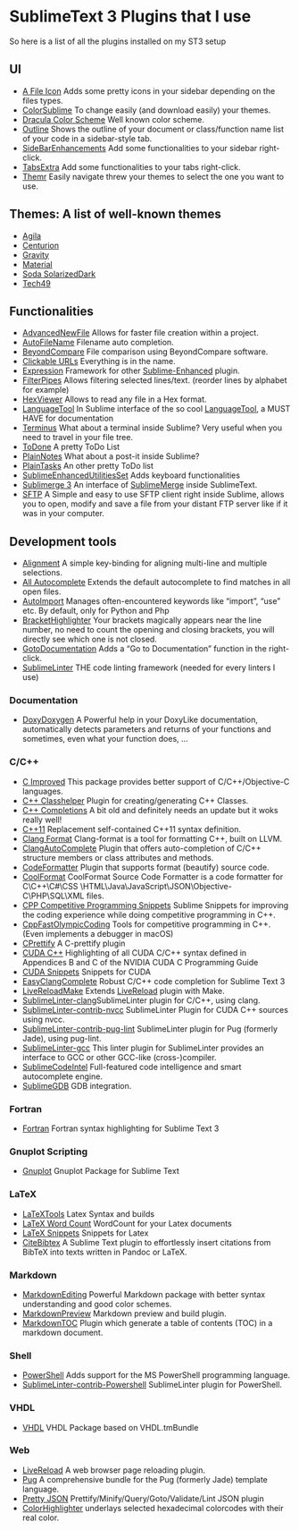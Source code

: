 # SublimeText 3 Plugins that I use
So here is a list of all the plugins installed on my ST3 setup

## UI
*  [A File Icon](https://packagecontrol.io/packages/A%20File%20Icon) Adds some pretty icons in your sidebar depending on the files types.
*  [ColorSublime](https://packagecontrol.io/packages/Colorsublime) To change easily (and download easily) your themes.
*  [Dracula Color Scheme](https://packagecontrol.io/packages/Dracula%20Color%20Scheme) Well known color scheme.
*  [Outline](https://packagecontrol.io/packages/Outline) Shows the outline of your document or class/function name list of your code in a sidebar-style tab.
*  [SideBarEnhancements](https://packagecontrol.io/packages/SideBarEnhancements) Add some functionalities to your sidebar right-click.
*  [TabsExtra](https://packagecontrol.io/packages/TabsExtra) Add some functionalities to your tabs right-click.
*  [Themr](https://packagecontrol.io/packages/Themr) Easily navigate threw your themes to select the one you want to use.

## Themes: A list of well-known themes
*  [Agila](https://packagecontrol.io/packages/Agila%20Theme)
*  [Centurion](https://packagecontrol.io/packages/Theme%20-%20Centurion)
*  [Gravity](https://packagecontrol.io/packages/Theme%20-%20Gravity)
*  [Material](https://packagecontrol.io/packages/Material%20Theme)
*  [Soda SolarizedDark](https://packagecontrol.io/packages/Theme%20-%20Soda%20SolarizedDark)
*  [Tech49](https://packagecontrol.io/packages/Theme%20-%20Tech49)

## Functionalities
*  [AdvancedNewFile](https://packagecontrol.io/packages/AdvancedNewFile) Allows for faster file creation within a project.
*  [AutoFileName](https://packagecontrol.io/packages/AutoFileName) Filename auto completion.
*  [BeyondCompare](https://packagecontrol.io/packages/BeyondCompare) File comparison using BeyondCompare software.
*  [Clickable URLs](https://packagecontrol.io/packages/Clickable%20URLs) Everything is in the name.
*  [Expression](https://packagecontrol.io/packages/Expression) Framework for other [Sublime-Enhanced](https://packagecontrol.io/packages/SublimeEnhancedUtilitiesSet) plugin. 
*  [FilterPipes](https://packagecontrol.io/packages/FilterPipes) Allows filtering selected lines/text. (reorder lines by alphabet for example)
*  [HexViewer](https://packagecontrol.io/packages/HexViewer) Allows to read any file in a Hex format.
*  [LanguageTool](https://packagecontrol.io/packages/LanguageTool) In Sublime interface of the so cool [LanguageTool](https://languagetool.org/), a MUST HAVE for documentation
*  [Terminus](https://packagecontrol.io/packages/Terminus) What about a terminal inside Sublime? Very useful when you need to travel in your file tree.
*  [ToDone](https://packagecontrol.io/packages/ToDone) A pretty ToDo List
*  [PlainNotes](https://packagecontrol.io/packages/PlainNotes) What about a post-it inside Sublime? 
*  [PlainTasks](https://packagecontrol.io/packages/PlainTasks) An other pretty ToDo list
*  [Sublime​Enhanced​Utilities​Set](https://packagecontrol.io/packages/SublimeEnhancedUtilitiesSet) Adds keyboard functionalities
*  [Sublimerge 3](https://packagecontrol.io/packages/Sublimerge%203) An interface of [SublimeMerge](https://www.sublimemerge.com/) inside SublimeText.
*  [SFTP](https://packagecontrol.io/packages/SFTP) A Simple and easy to use SFTP client right inside Sublime, allows you to open, modify and save a file from your distant FTP server like if it was in your computer.

## Development tools
*  [Alignment](https://packagecontrol.io/packages/Alignment) A simple key-binding for aligning multi-line and multiple selections.
*  [All Autocomplete](https://packagecontrol.io/packages/All%20Autocomplete) Extends the default autocomplete to find matches in all open files.
*  [AutoImport](https://packagecontrol.io/packages/AutoImport) Manages often-encountered keywords like “import”, “use” etc. By default, only for Python and Php
*  [BracketHighlighter](https://packagecontrol.io/packages/BracketHighlighter) Your brackets magically appears near the line number, no need to count the opening and closing brackets, you will directly see which one is not closed.
*  [GotoDocumentation](https://packagecontrol.io/packages/GotoDocumentation) Adds a “Go to Documentation” function in the right-click.
*  [SublimeLinter](https://packagecontrol.io/packages/SublimeLinter) THE code linting framework (needed for every linters I use)

### Documentation
*  [DoxyDoxygen](https://packagecontrol.io/packages/DoxyDoxygen) A Powerful help in your DoxyLike documentation, automatically detects parameters and returns of your functions and sometimes, even what your function does, ...

### C/C++
*  [C Improved](https://packagecontrol.io/packages/C%20Improved) This package provides better support of C/C++/Objective-C languages.
*  [C++ Classhelper](https://packagecontrol.io/packages/C%2B%2B%20Classhelper) Plugin for creating/generating C++ Classes. 
*  [C++ Completions](https://packagecontrol.io/packages/C%2B%2B%20Completions) A bit old and definitely needs an update but it woks really well!
*  [C++11](https://packagecontrol.io/packages/C%2B%2B11) Replacement self-contained C++11 syntax definition.
*  [Clang Format](https://packagecontrol.io/packages/Clang%20Format) Clang-format is a tool for formatting C++, built on LLVM.
*  [ClangAutoComplete](https://packagecontrol.io/packages/ClangAutoComplete) Plugin that offers auto-completion of C/C++ structure members or class attributes and methods.
*  [CodeFormatter](https://packagecontrol.io/packages/CodeFormatter) Plugin that supports format (beautify) source code.
*  [CoolFormat](https://packagecontrol.io/packages/CoolFormat) CoolFormat Source Code Formatter is a code formatter for C\C++\C#\CSS \HTML\Java\JavaScript\JSON\Objective-C\PHP\SQL\XML files.
*  [CPP Competitive Programming Snippets](https://packagecontrol.io/packages/CPP%20Competitive%20Programming%20Snippets) Sublime Snippets for improving the coding experience while doing competitive programming in C++.
*  [CppFastOlympicCoding](https://packagecontrol.io/packages/CppFastOlympicCoding) Tools for competitive programming in C++. (Even implements a debugger in macOS)
*  [CPrettify](https://packagecontrol.io/packages/CPrettify) A C-prettify plugin
*  [CUDA C++](https://packagecontrol.io/packages/CUDA%20C%2B%2B) Highlighting of all CUDA C/C++ syntax defined in Appendices B and C of the NVIDIA CUDA C Programming Guide
*  [CUDA Snippets](https://packagecontrol.io/packages/CUDA%20Snippets) Snippets for CUDA
*  [EasyClangComplete](https://packagecontrol.io/packages/EasyClangComplete) Robust C/C++ code completion for Sublime Text 3 
*  [Live​Reload​Make](https://packagecontrol.io/packages/LiveReloadMake) Extends [LiveReload](https://packagecontrol.io/packages/LiveReload) plugin with Make.
*  [SublimeLinter-clang](https://packagecontrol.io/packages/SublimeLinter-clang)SublimeLinter plugin for C/C++, using clang.
*  [Sublime​Linter-contrib-nvcc](https://packagecontrol.io/packages/SublimeLinter-contrib-nvcc) SublimeLinter Plugin for CUDA C++ sources using nvcc.
*  [SublimeLinter-contrib-pug-lint](https://packagecontrol.io/packages/SublimeLinter-contrib-pug-lint) SublimeLinter plugin for Pug (formerly Jade), using pug-lint.
*  [SublimeLinter-gcc](https://packagecontrol.io/packages/SublimeLinter-gcc) This linter plugin for SublimeLinter provides an interface to GCC or other GCC-like (cross-)compiler. 
*  [SublimeCodeIntel](https://packagecontrol.io/packages/SublimeCodeIntel) Full-featured code intelligence and smart autocomplete engine.
*  [SublimeGDB](https://packagecontrol.io/packages/SublimeGDB) GDB integration.

### Fortran
*  [Fortran](https://packagecontrol.io/packages/Fortran) Fortran syntax highlighting for Sublime Text 3

### Gnuplot Scripting
*  [Gnuplot](https://packagecontrol.io/packages/Gnuplot) Gnuplot Package for Sublime Text 

### LaTeX
*  [LaTeXTools](https://packagecontrol.io/packages/LaTeXTools) Latex Syntax and builds
*  [La​Te​X Word Count](https://packagecontrol.io/packages/LaTeX%20Word%20Count) WordCount for your Latex documents
*  [La​Te​X Snippets](https://packagecontrol.io/packages/LaTeX%20Snippets) Snippets for Latex
*  [Cite​Bibtex](https://packagecontrol.io/packages/CiteBibtex) A Sublime Text plugin to effortlessly insert citations from BibTeX into texts written in Pandoc or LaTeX.


### Markdown
*  [MarkdownEditing](https://packagecontrol.io/packages/MarkdownEditing) Powerful Markdown package with better syntax understanding and good color schemes.
*  [MarkdownPreview](https://packagecontrol.io/packages/MarkdownPreview) Markdown preview and build plugin.
*  [MarkdownTOC](https://packagecontrol.io/packages/MarkdownTOC) Plugin which generate a table of contents (TOC) in a markdown document.

### Shell
*  [PowerShell](https://packagecontrol.io/packages/PowerShell) Adds support for the MS PowerShell programming language.
*  [Sublime​Linter-contrib-Powershell](https://packagecontrol.io/packages/SublimeLinter-contrib-Powershell) SublimeLinter plugin for PowerShell.

### VHDL
*  [VHDL](https://packagecontrol.io/packages/VHDL) VHDL Package based on VHDL.tmBundle

### Web
*  [LiveReload](https://packagecontrol.io/packages/LiveReload) A web browser page reloading plugin.
*  [Pug](https://packagecontrol.io/packages/Pug) A comprehensive bundle for the Pug (formerly Jade) template language. 
*  [Pretty JSON](https://packagecontrol.io/packages/Pretty%20JSON) Prettify/Minify/Query/Goto/Validate/Lint JSON plugin
*  [ColorHighlighter](https://packagecontrol.io/packages/Color%20Highlight) underlays selected hexadecimal colorcodes with their real color.
